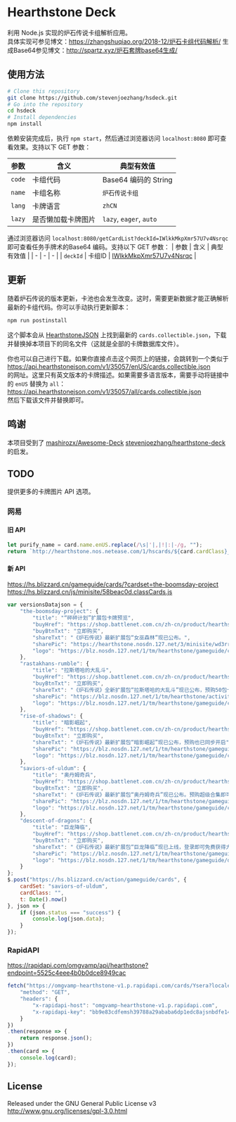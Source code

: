 # Hearthstone Deck

利用 Node.js 实现的炉石传说卡组解析应用。  
具体实现可参见博文：https://zhangshuqiao.org/2018-12/炉石卡组代码解析/
生成Base64参见博文：http://spartz.xyz/炉石套牌base64生成/

## 使用方法

```bash
# Clone this repository
git clone https://github.com/stevenjoezhang/hsdeck.git
# Go into the repository
cd hsdeck
# Install dependencies
npm install
```

依赖安装完成后，执行 `npm start`，然后通过浏览器访问 `localhost:8080` 即可查看效果。支持以下 GET 参数：

| 参数 | 含义 | 典型有效值 |
| - | - | - |
| `code` | 卡组代码 | Base64 编码的 String |
| `name` | 卡组名称 | `炉石传说卡组` |
| `lang` | 卡牌语言 | `zhCN` |
| `lazy` | 是否懒加载卡牌图片 | `lazy`, `eager`, `auto` |

通过浏览器访问 `localhost:8080/getCardList?deckId=IWlkkMkpXmr57U7v4Nsrqc` 即可查看任务手牌术的Base64 编码。支持以下 GET 参数：
| 参数 | 含义 | 典型有效值 |
| - | - | - |
| `deckId` | 卡组ID | [IWlkkMkpXmr57U7v4Nsrqc](https://hsreplay.net/decks/IWlkkMkpXmr57U7v4Nsrqc/) |

## 更新

随着炉石传说的版本更新，卡池也会发生改变。这时，需要更新数据才能正确解析最新的卡组代码。你可以手动执行更新脚本：
```bash
npm run postinstall
```

这个脚本会从 [HearthstoneJSON](https://hearthstonejson.com/docs/cards.html) 上找到最新的 `cards.collectible.json`，下载并替换掉本项目下的同名文件（这就是全部的卡牌数据库文件）。

你也可以自己进行下载。如果你直接点击这个网页上的链接，会跳转到一个类似于  
https://api.hearthstonejson.com/v1/35057/enUS/cards.collectible.json  
的网址。这里只有英文版本的卡牌描述。如果需要多语言版本，需要手动将链接中的 `enUS` 替换为 `all`：  
https://api.hearthstonejson.com/v1/35057/all/cards.collectible.json  
然后下载该文件并替换即可。

## 鸣谢

本项目受到了 [mashirozx/Awesome-Deck](https://github.com/mashirozx/Awesome-Deck) 
[stevenjoezhang/hearthstone-deck](https://github.com/stevenjoezhang/hearthstone-deck)
的启发。

## TODO

提供更多的卡牌图片 API 选项。

### 网易

#### 旧 API

```js
let purify_name = card.name.enUS.replace(/\s|'|,|!|:|-/g, "");
return `http://hearthstone.nos.netease.com/1/hscards/${card.cardClass}__${card.id}_zhCN_${purify_name}.png`;
```

#### 新 API

https://hs.blizzard.cn/gameguide/cards/?cardset=the-boomsday-project
https://hs.blizzard.cn/js/minisite/58beac0d.classCards.js

```js
var versionsDatajson = {
	"the-boomsday-project": {
		"title": "“砰砰计划”扩展包卡牌预览",
		"buyHref": "https://shop.battlenet.com.cn/zh-cn/product/hearthstone-boomsday-project-cn",
		"buyBtnTxt": "立即购买",
		"shareTxt": "《炉石传说》最新扩展包“女巫森林”现已公布。",
		"sharePic": "https://hearthstone.nosdn.127.net/3/minisite/wd3rrew/share.jpg",
		"logo": "https://blz.nosdn.127.net/1/tm/hearthstone/gameguide/cards/the-boomsday-project-logo.png"
	},
	"rastakhans-rumble": {
		"title": "拉斯塔哈的大乱斗",
		"buyHref": "https://shop.battlenet.com.cn/zh-cn/product/hearthstone-rastakhans-rumble",
		"buyBtnTxt": "立即购买",
		"shareTxt": "《炉石传说》全新扩展包“拉斯塔哈的大乱斗”现已公布，预购50包卡包赠送萨满新英雄！",
		"sharePic": "https://blz.nosdn.127.net/1/tm/hearthstone/activities/rastakhans/share.jpg",
		"logo": "https://blz.nosdn.127.net/1/tm/hearthstone/gameguide/cards/rastakhans-rumble-logo.png"
	},
	"rise-of-shadows": {
		"title": "暗影崛起",
		"buyHref": "https://shop.battlenet.com.cn/zh-cn/product/hearthstone-rise-of-shadows",
		"buyBtnTxt": "立即购买",
		"shareTxt": "《炉石传说》最新扩展包“暗影崛起”现已公布，预购也已同步开启",
		"sharePic": "https://blz.nosdn.127.net/1/tm/hearthstone/gameguide/rise/share.jpg",
		"logo": "https://blz.nosdn.127.net/1/tm/hearthstone/gameguide/cards/rise-of-shadows-logo.png"
	},
	"saviors-of-uldum": {
		"title": "奥丹姆奇兵",
		"buyHref": "https://shop.battlenet.com.cn/zh-cn/product/hearthstone-saviors-of-uldum",
		"buyBtnTxt": "立即购买",
		"shareTxt": "《炉石传说》最新扩展包“奥丹姆奇兵”现已公布。预购超级合集即可获得德鲁伊新英雄“伊莉斯·逐星”。",
		"sharePic": "https://blz.nosdn.127.net/1/tm/hearthstone/gameguide/saviors-of-uldum/share.jpg",
		"logo": "https://blz.nosdn.127.net/1/tm/hearthstone/gameguide/cards/saviors-of-uldum-logo.png"
	},
	"descent-of-dragons": {
		"title": "巨龙降临",
		"buyHref": "https://shop.battlenet.com.cn/zh-cn/product/hearthstone-descent-of-dragons",
		"buyBtnTxt": "立即购买",
		"shareTxt": "《炉石传说》最新扩展包“巨龙降临”现已上线，登录即可免费获得大量福利。",
		"sharePic": "https://blz.nosdn.127.net/1/tm/hearthstone/gameguide/descent-of-dragons/share.jpg",
		"logo": "https://blz.nosdn.127.net/1/tm/hearthstone/gameguide/descent-of-dragons/logo.png"
	}
};
$.post("https://hs.blizzard.cn/action/gameguide/cards", {
	cardSet: "saviors-of-uldum",
	cardClass: "",
	t: Date().now()
}, json => {
	if (json.status === "success") {
		console.log(json.data);
	}
});
```

### RapidAPI

https://rapidapi.com/omgvamp/api/hearthstone?endpoint=5525c4eee4b0b0dce8949cac

```js
fetch("https://omgvamp-hearthstone-v1.p.rapidapi.com/cards/Ysera?locale=zhCN", {
	"method": "GET",
	"headers": {
		"x-rapidapi-host": "omgvamp-hearthstone-v1.p.rapidapi.com",
		"x-rapidapi-key": "bb9e83cdfemsh39788a29ababa6dp1edc8ajsnbdfe142ae585"
	}
})
.then(response => {
	return response.json();
})
.then(card => {
	console.log(card);
});
```

## License

Released under the GNU General Public License v3  
http://www.gnu.org/licenses/gpl-3.0.html
